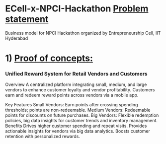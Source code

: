 # ECell-x-NPCI-Hackathon [Problem statement](https://hackathon.ecelliith.org.in/dashboard/portal)
Business model for NPCI Hackathon organized by Entrepreneurship Cell, IIT Hyderabad

# 1) [Proof of concepts:](https://github.com/AsitDesai/ECell-x-NPCI-Hackathon/blob/main/Proof%20of%20Concept.pdf)

### Unified Reward System for Retail Vendors and Customers
Overview
A centralized platform integrating small, medium, and large vendors to enhance customer loyalty and vendor profitability. Customers earn and redeem reward points across vendors via a mobile app.

Key Features
Small Vendors: Earn points after crossing spending thresholds; points are non-redeemable.
Medium Vendors: Redeemable points for discounts on future purchases.
Big Vendors: Flexible redemption policies, big data insights for customer trends and inventory management.
Benefits
Drives higher customer spending and repeat visits.
Provides actionable insights for vendors via big data analytics.
Boosts customer retention with personalized rewards.
      
